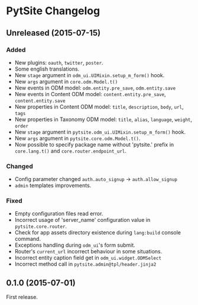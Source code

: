 # PytSite Changelog

## Unreleased (2015-07-15)
### Added
- New plugins: `oauth`, `twitter`, `poster`.
- Some english translations.
- New `stage` argument in `odm_ui.UIMixin.setup_m_form()` hook.
- New `args` argument in `core.odm.Model.t()`
- New events in ODM model: `odm.entity.pre_save`, `odm.entity.save` 
- New events in Content ODM model: `content.entity.pre_save`, `content.entity.save`
- New properties in Content ODM model: `title`, `description`, `body`, `url`, `tags` 
- New properties in Taxonomy ODM model: `title`, `alias`, `language`, `weight`, `order` 
- New `stage` argument in `pytsite.odm_ui.UIMixin.setup_m_form()` hook.
- New `args` argument in `pytsite.core.odm.Model.t()`.
- Now possible to specify package name without 'pytsite.' prefix in `core.lang.t()` and `core.router.endpoint_url`.

### Changed
- Config parameter changed `auth.auto_signup` -> `auth.allow_signup`
- `admin` templates improvements.

### Fixed
- Empty configuration files read error.
- Incorrect usage of 'server_name' configuration value in `pytsite.core.router`.
- Check for app assets directory existence during `lang:build` console command.
- Exceptions handling during `odm_ui`'s form submit.
- Router's `current_url` incorrect behaviour in some situations.
- Incorrect entity caption field get in `odm_ui.widget.ODMSelect`
- Incorrect method call in `pytsite.admin@tpl/header.jinja2`

## 0.1.0 (2015-07-01)
First release.
